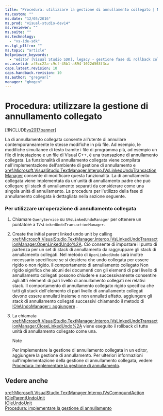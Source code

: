 ```yaml
---
title: "Procedura: utilizzare la gestione di annullamento collegato | Microsoft Docs"
ms.custom: ""
ms.date: "12/05/2016"
ms.prod: "visual-studio-dev14"
ms.reviewer: ""
ms.suite: ""
ms.technology: 
  - "vs-ide-sdk"
ms.tgt_pltfrm: ""
ms.topic: "article"
helpviewer_keywords: 
  - "editor [Visual Studio SDK], legacy - gestione fase di rollback collegata"
ms.assetid: af5cc22a-c9cf-45b1-a894-1022d563f3ca
caps.latest.revision: 10
caps.handback.revision: 10
ms.author: "gregvanl"
manager: "ghogen"
---
```

# Procedura: utilizzare la gestione di annullamento collegato
[!INCLUDE[vs2017banner](../code-quality/includes/vs2017banner.md)]

La di annullamento collegata consente all'utente di annullare contemporaneamente le stesse modifiche in più file.  Ad esempio, le modifiche simultanee di testo tramite i file di programma più, ad esempio un file di intestazione e un file di Visual C\+\+, è una transazione di annullamento collegata.  La funzionalità di annullamento collegata viene compilata nell'implementazione dell'ambiente di gestione di annullamento e <xref:Microsoft.VisualStudio.TextManager.Interop.IVsLinkedUndoTransactionManager> consente di modificare questa funzionalità.  La di annullamento collegata viene implementata da un'unità di annullamento padre che può collegare gli stack di annullamento separati da considerare come una singola unità di annullamento.  La procedura per l'utilizzo della fase di annullamento collegata è dettagliata nella sezione seguente.  
  
### Per utilizzare un'operazione di annullamento collegata  
  
1.  Chiamare `QueryService` su `SVsLinkedUndoManager` per ottenere un puntatore a `IVsLinkedUndoTransactionManager`.  
  
2.  Create the initial parent linked undo unit by calling <xref:Microsoft.VisualStudio.TextManager.Interop.IVsLinkedUndoTransactionManager.OpenLinkedUndo%2A>.  Ciò consente di impostare il punto di partenza per un set di stack di annullamento da raggruppare gli stack di annullamento collegati.  Nel metodo di `OpenLinkedUndo` sarà inoltre necessario specificare se si desidera che undo collegata per essere rigido o non rigido.  il comportamento di annullamento collegato Non rigido significa che alcuni dei documenti con gli elementi di pari livello di annullamento collegati possono chiudere e successivamente consentire agli altri elementi di pari livello di annullamento collegati nei relativi stack.  Il comportamento di annullamento collegato rigido specifica che tutti gli stack dell'elemento di pari livello di annullamento collegati devono essere annullati insieme o non annullati affatto.  aggiungere gli stack di annullamento collegati successivi chiamando il metodo di [IOleUndoManager:: aggiungere](http://msdn.microsoft.com/library/windows/desktop/ms680135) .  
  
3.  La chiamata <xref:Microsoft.VisualStudio.TextManager.Interop.IVsLinkedUndoTransactionManager.CloseLinkedUndo%2A> viene eseguito il rollback di tutte unità di annullamento collegato come una.  
  
    > [!NOTE]
    >  Per implementare la gestione di annullamento collegata in un editor, aggiungere la gestione di annullamento.  Per ulteriori informazioni sull'implementazione della gestione di annullamento collegata, vedere [Procedura: Implementare la gestione di annullamento](../extensibility/how-to-implement-undo-management.md).  
  
## Vedere anche  
 <xref:Microsoft.VisualStudio.TextManager.Interop.IVsCompoundAction>   
 [IOleParentUndoUnit](http://msdn.microsoft.com/library/windows/desktop/ms682151)   
 [IOleUndoUnit](http://msdn.microsoft.com/library/windows/desktop/ms678476)   
 [Procedura: implementare la gestione di annullamento](../extensibility/how-to-implement-undo-management.md)